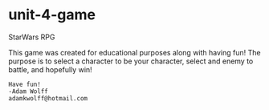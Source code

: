 # unit-4-game

StarWars RPG

This game was created for educational purposes along with having fun!
The purpose is to select a character to be your character,
    select and enemy to battle,
    and hopefully win!

    Have fun!
    -Adam Wolff
    adamkwolff@hotmail.com
